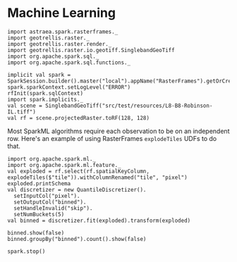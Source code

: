 # Machine Learning

```tut:invisible
import astraea.spark.rasterframes._
import geotrellis.raster._
import geotrellis.raster.render._
import geotrellis.raster.io.geotiff.SinglebandGeoTiff
import org.apache.spark.sql._
import org.apache.spark.sql.functions._

implicit val spark = SparkSession.builder().master("local").appName("RasterFrames").getOrCreate()
spark.sparkContext.setLogLevel("ERROR")
rfInit(spark.sqlContext)
import spark.implicits._
val scene = SinglebandGeoTiff("src/test/resources/L8-B8-Robinson-IL.tiff")
val rf = scene.projectedRaster.toRF(128, 128)
```

Most SparkML algorithms require each observation to be on an independent row. Here's an example of using RasterFrames `explodeTiles` UDFs to do that.

```tut:silent
import org.apache.spark.ml._
import org.apache.spark.ml.feature._
val exploded = rf.select(rf.spatialKeyColumn, explodeTiles($"tile")).withColumnRenamed("tile", "pixel")
exploded.printSchema
val discretizer = new QuantileDiscretizer().
  setInputCol("pixel").
  setOutputCol("binned").
  setHandleInvalid("skip").
  setNumBuckets(5)
val binned = discretizer.fit(exploded).transform(exploded)
```

```tut
binned.show(false)
binned.groupBy("binned").count().show(false)
```

```tut:invisible
spark.stop()
```

